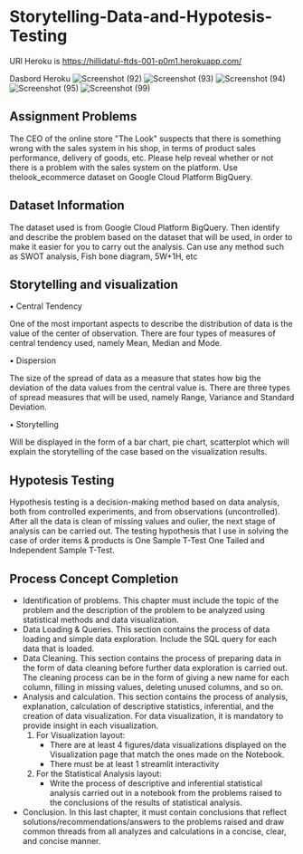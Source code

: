 # Storytelling-Data-and-Hypotesis-Testing

URl Heroku is https://hillidatul-ftds-001-p0m1.herokuapp.com/

Dasbord Heroku
![Screenshot (92)](https://user-images.githubusercontent.com/105533908/181877178-ffde4e7d-89d4-4028-8c20-53cafab4fb0c.png)
![Screenshot (93)](https://user-images.githubusercontent.com/105533908/181877198-ee8770c1-38ea-47ae-b229-350168ffc030.png)
![Screenshot (94)](https://user-images.githubusercontent.com/105533908/181877201-358cea49-c518-4ed8-93e4-377908f76d00.png)
![Screenshot (95)](https://user-images.githubusercontent.com/105533908/181877213-cca06102-5825-4218-9f07-70020c23fef3.png)
![Screenshot (99)](https://user-images.githubusercontent.com/105533908/181877253-1522723d-51ba-4dc0-bed2-c67c8d5d1d62.png)

## Assignment Problems
The CEO of the online store "The Look" suspects that there is something wrong with the sales system in his shop, in terms of product sales performance, delivery of goods, etc. Please help reveal whether or not there is a problem with the sales system on the platform. Use thelook_ecommerce dataset on Google Cloud Platform BigQuery.

## Dataset Information
The dataset used is from Google Cloud Platform BigQuery. Then identify and describe the problem based on the dataset that will be used, in order to make it easier for you to carry out the analysis. Can use any method such as SWOT analysis, Fish bone diagram, 5W+1H, etc

## Storytelling and visualization
• Central Tendency

One of the most important aspects to describe the distribution of data is the value of the center of observation. There are four types of measures of central tendency used, namely Mean, Median and Mode.

• Dispersion

The size of the spread of data as a measure that states how big the deviation of the data values from the central value is. There are three types of spread measures that will be used, namely Range, Variance and Standard Deviation.

• Storytelling

Will be displayed in the form of a bar chart, pie chart, scatterplot which will explain the storytelling of the case based on the visualization results.

## Hypotesis Testing
Hypothesis testing is a decision-making method based on data analysis, both from controlled experiments, and from observations (uncontrolled). After all the data is clean of missing values and oulier, the next stage of analysis can be carried out. The testing hypothesis that I use in solving the case of order items & products is One Sample T-Test One Tailed and Independent Sample T-Test.

## Process Concept Completion
- Identification of problems. This chapter must include the topic of the problem and the description of the problem to be analyzed using statistical methods and data visualization.
- Data Loading & Queries. This section contains the process of data loading and simple data exploration. Include the SQL query for each data that is loaded.
- Data Cleaning. This section contains the process of preparing data in the form of data cleaning before further data exploration is carried out. The cleaning process can be in the form of giving a new name for each column, filling in missing values, deleting unused columns, and so on.
- Analysis and calculation. This section contains the process of analysis, explanation, calculation of descriptive statistics, inferential, and the creation of data visualization. For data visualization, it is mandatory to provide insight in each visualization.
   1. For Visualization layout:
      - There are at least 4 figures/data visualizations displayed on the Visualization page that match the ones made on the Notebook.
      - There must be at least 1 streamlit interactivity
   2. For the Statistical Analysis layout:
      - Write the process of descriptive and inferential statistical analysis carried out in a notebook from the problems raised to the conclusions of the results of statistical analysis.
- Conclusion. In this last chapter, it must contain conclusions that reflect solutions/recommendations/answers to the problems raised and draw common threads from all analyzes and calculations in a concise, clear, and concise manner.

